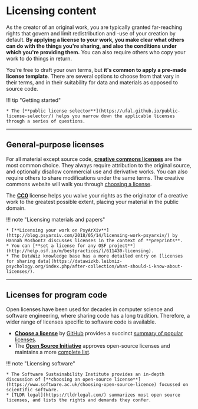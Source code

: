 # Licensing content

As the creator of an original work, you are typically granted far-reaching rights that govern and limit redistribution and -use of your creation by default. **By applying a license to your work, you make clear what others can do with the things you're sharing, and also the conditions under which you're providing them.** You can also require others who copy your work to do things in return.

You're free to draft your own terms, but **it's common to apply a pre-made license template**. There are several options to choose from that vary in their terms, and in their suitability for data and materials as opposed to source code.

!!! tip "Getting started"

    * The [**public license selector**](https://ufal.github.io/public-license-selector/) helps you narrow down the applicable licenses through a series of questions.

----

## General-purpose licenses

For all material except source code, [**creative commons licenses**](https://creativecommons.org/share-your-work/) are the most common choice. They always require attribution to the original source, and optionally disallow commercial use and derivative works. You can also require others to share modifications under the same terms. The creative commons website will walk you through [choosing a license](https://creativecommons.org/choose/).

The [**CC0**](https://creativecommons.org/share-your-work/public-domain/cc0/) license helps you waive your rights as the originator of a creative work to the greatest possible extent, placing your material in the public domain.

!!! note "Licensing materials and papers"

    * [**Licensing your work on PsyArXiv**](http://blog.psyarxiv.com/2018/05/14/licensing-work-psyarxiv/) by Hannah Moshontz discusses licenses in the context of **preprints**.
    * You can [**set a license for any OSF project**](http://help.osf.io/m/bestpractices/l/611430-licensing).
    * The DataWiz knowledge base has a more detailed entry on [licenses for sharing data](https://datawizkb.leibniz-psychology.org/index.php/after-collection/what-should-i-know-about-licenses/).

----

## Licenses for program code

Open licenses have been used for decades in computer science and software engineering, where sharing code has a long tradition. Therefore, a wider range of licenses specific to software code is available.

* [**Choose a license**](https://choosealicense.com/) by [GitHub](https://github.com/) provides a succinct [summary of popular licenses](https://choosealicense.com/licenses/).
* The [**Open Source Initiative**](https://opensource.org) approves open-source licenses and maintains a more [complete list](https://opensource.org/licenses).


!!! note "Licensing software"

    * The Software Sustainability Institute provides an in-depth discussion of [**choosing an open-source license**](https://www.software.ac.uk/choosing-open-source-licence) focussed on scientific software.
    * [TLDR legal](https://tldrlegal.com/) summarizes most open source licenses, and lists the rights and demands they confer.

